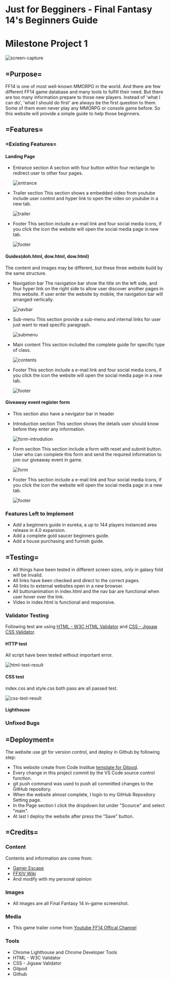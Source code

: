 # Just for Begginers - Final Fantasy 14's Beginners Guide
# Milestone Project 1
![screen-capture](readme-img/showondevices.png)

## =Purpose=
FF14 is one of most well-known MMORPG in the world. And there are few different FF14 game database and many tools to fulfill their need. But there are too many information prepare to those new players. Instead of 'what I can do', 'what I should do first' are always be the first question to them. Some of them even never play any MMORPG or console game before. So this website will provide a simple guide to help those beginners.

## =Features=
### =Existing Features=
#### Landing Page
* Entrance section
  A section with four button within four rectangle to redirect user to other four pages.

  ![entrance](readme-img/entrance.png)

* Trailer section
  This section shows a embedded video from youtube include user control and hyper link to open the video on youtube in a new tab.

  ![trailer](readme-img/trailer.png)

* Footer
  This section include a e-mail link and four social media icons, if you click the icon the website will open the social media page in new tab.

  ![footer](readme-img/footer.png)

#### Guides(doh.html, dow.html, dow.html)
The content and images may be different, but these three website build by the same structure.
* Navigation bar
  The navigation bar show the title on the left side, and four hyper link on the right side to allow user discover another pages in this website. If user enter the website by mobile, the navigation bar will arranged vertically.

  ![navbar](readme-img/navbar.png)

* Sub-menu
  This section provide a sub-menu and internal links for user just want to read specific paragraph.

  ![submenu](readme-img/submenu.png)

* Main content
  This section included the complete guide for specific type of class.

  ![contents](readme-img/maincontent.png)

* Footer
  This section include a e-mail link and four social media icons, if you click the icon the website will open the social media page in a new tab.

  ![footer](readme-img/footer.png)

#### Giveaway event register form
* This section also have a nevigator bar in header
* Introduction section
  This section shows the details user should know before they enter any information.

  ![form-introdution](readme-img/form-intro.png)

* Form seciton
  This section include a form with reset and submit button. User who can complete this form and send the required information to join our giveaway event in game. 

  ![form](readme-img/form.png)

* Footer
  This section include a e-mail link and four social media icons, if you click the icon the website will open the social media page in a new tab.

  ![footer](readme-img/footer.png)

### Features Left to Implement
* Add a beginners guide in eureka, a up to 144 players instanced area release in 4.0 expansion.
* Add a complete gold saucer beginners guide.
* Add a house purchasing and furnish guide.

## =Testing=
* All things have been tested in different screen sizes, only in galaxy fold will be invalid.
* All links have been checked and direct to the correct pages.
* All links to external websites open in a new browser.
* All buttonanimation in index.html and the nav bar are functional when user hover over the link.
* Video in index.html is functional and responsive.
### Validator Testing
Following test are using [HTML - W3C HTML Validator](https://validator.w3.org/) and [CSS - Jigsaw CSS Validator]().
#### HTTP test
All script have been tested without important error.

![html-test-result](readme-img/html_test.png)

#### CSS test
index.css and style.css both pass are all passed test.

![css-test-result](readme-img/css_test.png)

#### Lighthouse

### Unfixed Bugs



## =Deployment=
The website use git for version control, and deploy in Github by following step:

* This website create from Code Institue [template for Gitpod](https://github.com/Code-Institute-Org/gitpod-full-template).
* Every change in this project commit by the VS Code source control function.
* git push command was used to push all committed changes to the GitHub repository.
* When the website almost complete, I login to my GitHub Repository Setting page.
* In the Page section I click the dropdown list under "Scource" and select "main".
* At last I deploy the website after press the "Save" button.


## =Credits=
### Content
  Contents and information are come from:
* [Gamer Escape](https://ffxiv.gamerescape.com/wiki/Main_Page)
* [FFXIV Wiki](https://ffxiv.consolegameswiki.com/wiki/FF14_Wiki)
* And modify with my personal opinion

### Images
* All images are all Final Fantasy 14 in-game screenshot.

### Media
* This game trailer come from [Youtube FF14 Offical Channel](https://www.youtube.com/embed/zTTtd6bnhFs)

### Tools
* Chrome Lighthouse and Chrome Developer Tools
* HTML - W3C Validator
* CSS - Jigsaw Validator
* Gitpod
* Github
